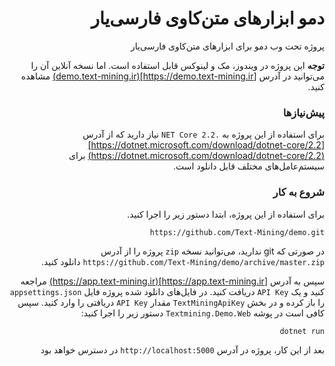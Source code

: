 <div dir="rtl">
  

# دمو ابزارهای متن‌کاوی فارسی‌یار 
پروژه تحت وب دمو برای ابزارهای متن‌کاوی فارسی‌یار

**توجه** این پروژه در ویندوز، مک و لینوکس قابل استفاده است. اما نسخه آنلاین آن را می‌توانید در آدرس [https://demo.text-mining.ir](demo.text-mining.ir) مشاهده کنید.

### پیش‌نیازها
برای استفاده از این پروژه به `.NET Core 2.2` نیاز دارید که از آدرس [https://dotnet.microsoft.com/download/dotnet-core/2.2](https://dotnet.microsoft.com/download/dotnet-core/2.2) برای سیستم‌عامل‌های مختلف قابل دانلود است.


### شروع به کار
برای استفاده از این پروژه، ابتدا دستور زیر را اجرا کنید.

`https://github.com/Text-Mining/demo.git`

در صورتی که git ندارید، می‌توانید نسخه `zip` پروژه را از آدرس `https://github.com/Text-Mining/demo/archive/master.zip` دانلود کنید.

سپس به آدرس [https://app.text-mining.ir](https://app.text-mining.ir) مراجعه کنید و یک `API Key` دریافت کنید. در فایل‌های دانلود شده پروژه فایل `appsettings.json` را باز کرده و در بخش `TextMiningApiKey` مقدار `API Key` دریافتی را وارد کنید. سپس کافی است در پوشه `Textmining.Demo.Web` دستور زیر را اجرا کنید:

`dotnet run`

بعد از این کار، پروژه در آدرس `http://localhost:5000` در دسترس خواهد بود

</div>
